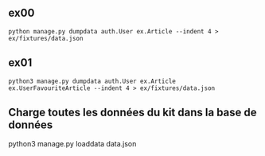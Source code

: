 
## ex00
```
python manage.py dumpdata auth.User ex.Article --indent 4 > ex/fixtures/data.json
```

## ex01
```
python3 manage.py dumpdata auth.User ex.Article ex.UserFavouriteArticle --indent 4 > ex/fixtures/data.json
```

## Charge toutes les données du kit dans la base de données
python3 manage.py loaddata data.json

